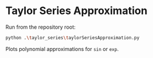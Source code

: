 # Taylor Series Approximation

Run from the repository root:

```bash
python .\taylor_series\taylorSeriesApproximation.py
```

Plots polynomial approximations for `sin` or `exp`.
